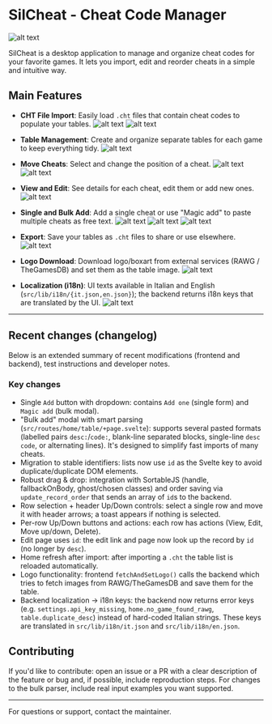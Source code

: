 # SilCheat - Cheat Code Manager

![alt text](image/home.png)

SilCheat is a desktop application to manage and organize cheat codes for your favorite games. It lets you import, edit and reorder cheats in a simple and intuitive way.

## Main Features

- **CHT File Import**: Easily load `.cht` files that contain cheat codes to populate your tables.
![alt text](image/add_new_cht_1.png)
![alt text](image/add_new_cht_2.png)

- **Table Management**: Create and organize separate tables for each game to keep everything tidy.
![alt text](image/cht_view.png)

- **Move Cheats**: Select and change the position of a cheat.
![alt text](image/select_and_move.png)
![alt text](image/moved_cheat.png)

- **View and Edit**: See details for each cheat, edit them or add new ones.
![alt text](image/cheat_view.png)

- **Single and Bulk Add**: Add a single cheat or use "Magic add" to paste multiple cheats as free text.
![alt text](image/create_one_new_cheat.png)
![alt text](image/magic_add_cheat.png)
![alt text](image/cheat_added_with_magic_cheat.png)

- **Export**: Save your tables as `.cht` files to share or use elsewhere.
![alt text](image/export_cht.png)

- **Logo Download**: Download logo/boxart from external services (RAWG / TheGamesDB) and set them as the table image.
![alt text](image/add_image.png)

- **Localization (i18n)**: UI texts available in Italian and English (`src/lib/i18n/{it.json,en.json}`); the backend returns i18n keys that are translated by the UI.
![alt text](image/setting_page.png)

---

## Recent changes (changelog)

Below is an extended summary of recent modifications (frontend and backend), test instructions and developer notes.

### Key changes

- Single `Add` button with dropdown: contains `Add one` (single form) and `Magic add` (bulk modal).
- "Bulk add" modal with smart parsing (`src/routes/home/table/+page.svelte`): supports several pasted formats (labelled pairs `desc:`/`code:`, blank-line separated blocks, single-line `desc code`, or alternating lines). It's designed to simplify fast imports of many cheats.
- Migration to stable identifiers: lists now use `id` as the Svelte key to avoid duplicate/duplicate DOM elements.
- Robust drag & drop: integration with SortableJS (handle, fallbackOnBody, ghost/chosen classes) and order saving via `update_record_order` that sends an array of `id`s to the backend.
- Row selection + header Up/Down controls: select a single row and move it with header arrows; a toast appears if nothing is selected.
- Per-row Up/Down buttons and actions: each row has actions (View, Edit, Move up/down, Delete).
- Edit page uses `id`: the edit link and page now look up the record by `id` (no longer by `desc`).
- Home refresh after import: after importing a `.cht` the table list is reloaded automatically.
- Logo functionality: frontend `fetchAndSetLogo()` calls the backend which tries to fetch images from RAWG/TheGamesDB and save them for the table.
- Backend localization → i18n keys: the backend now returns error keys (e.g. `settings.api_key_missing`, `home.no_game_found_rawg`, `table.duplicate_desc`) instead of hard-coded Italian strings. These keys are translated in `src/lib/i18n/it.json` and `src/lib/i18n/en.json`.

## Contributing

If you'd like to contribute: open an issue or a PR with a clear description of the feature or bug and, if possible, include reproduction steps. For changes to the bulk parser, include real input examples you want supported.

---

For questions or support, contact the maintainer.
